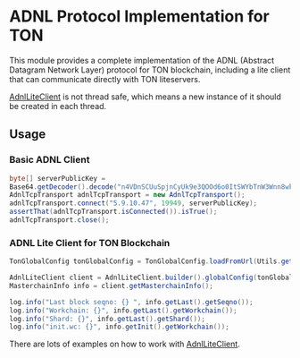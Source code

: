 # ADNL Protocol Implementation for TON

This module provides a complete implementation of the ADNL (Abstract Datagram Network Layer) protocol for TON blockchain, including a lite client that can communicate directly with TON liteservers.

[AdnlLiteClient](src/main/java/org/ton/ton4j/adnl/AdnlLiteClient.java) is not thread safe, which means a new instance of it should be created in each thread.

## Usage

### Basic ADNL Client

```java
byte[] serverPublicKey =
Base64.getDecoder().decode("n4VDnSCUuSpjnCyUk9e3QOOd6o0ItSWYbTnW3Wnn8wk=");
AdnlTcpTransport adnlTcpTransport = new AdnlTcpTransport();
adnlTcpTransport.connect("5.9.10.47", 19949, serverPublicKey);
assertThat(adnlTcpTransport.isConnected()).isTrue();
adnlTcpTransport.close();
```

### ADNL Lite Client for TON Blockchain

```java
TonGlobalConfig tonGlobalConfig = TonGlobalConfig.loadFromUrl(Utils.getGlobalConfigUrlMainnetGithub());

AdnlLiteClient client = AdnlLiteClient.builder().globalConfig(tonGlobalConfig).build();
MasterchainInfo info = client.getMasterchainInfo();

log.info("Last block seqno: {} ", info.getLast().getSeqno());
log.info("Workchain: {}", info.getLast().getWorkchain());
log.info("Shard: {}", info.getLast().getShard());
log.info("init.wc: {}", info.getInit().getWorkchain());

```

There are lots of examples on how to work with [AdnlLiteClient](src/test/java/org/ton/ton4j/adnl/AdnlLiteClientTest.java).

[maven-central-svg]: https://img.shields.io/maven-central/v/io.github.neodix42/adnl

[maven-central]: https://mvnrepository.com/artifact/io.github.neodix42/adnl

[ton-svg]: https://img.shields.io/badge/Based%20on-TON-blue

[ton]: https://ton.org